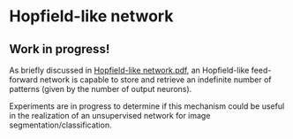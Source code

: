 # Hopfield-like network

## Work in progress!

As briefly discussed in [Hopfield-like network.pdf](./Hopfield-like%20network.pdf), 
an Hopfield-like feed-forward network is capable to store and retrieve an 
indefinite number of patterns (given by the number of output neurons).

Experiments are in progress to determine if this mechanism could be useful in the realization of an unsupervised network 
for image segmentation/classification.
